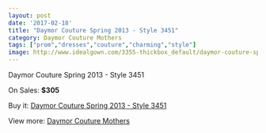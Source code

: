 ```yaml
---
layout: post
date: '2017-02-18'
title: "Daymor Couture Spring 2013 - Style 3451"
category: Daymor Couture Mothers
tags: ["prom","dresses","couture","charming","style"]
image: http://www.idealgown.com/3355-thickbox_default/daymor-couture-spring-2013-style-3451.jpg
---
```

Daymor Couture Spring 2013 - Style 3451

On Sales: **$305**
<a href="https://www.idealgown.com/en/daymor-couture-mothers/1610-daymor-couture-spring-2013-style-3451.html"><amp-img layout="responsive" width="600" height="600" src="//www.idealgown.com/3355-thickbox_default/daymor-couture-spring-2013-style-3451.jpg" alt="Daymor Couture Spring 2013 - Style 3451 0" /></a>
<a href="https://www.idealgown.com/en/daymor-couture-mothers/1610-daymor-couture-spring-2013-style-3451.html"><amp-img layout="responsive" width="600" height="600" src="//www.idealgown.com/3356-thickbox_default/daymor-couture-spring-2013-style-3451.jpg" alt="Daymor Couture Spring 2013 - Style 3451 1" /></a>

Buy it: [Daymor Couture Spring 2013 - Style 3451](https://www.idealgown.com/en/daymor-couture-mothers/1610-daymor-couture-spring-2013-style-3451.html "Daymor Couture Spring 2013 - Style 3451")

View more: [Daymor Couture Mothers](https://www.idealgown.com/en/26-daymor-couture-mothers "Daymor Couture Mothers")